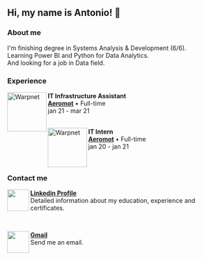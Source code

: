 <h2> Hi, my name is Antonio! 👋 </h2>

<h3> About me </h3>
I'm finishing degree in Systems Analysis & Development (6/6). <br>
Learning Power BI and Python for Data Analytics. <br>
And looking for a job in Data field.

<h3> Experience </h3>

[<img align="left" height="90px" width="90px" alt="Warpnet" src="https://media-exp1.licdn.com/dms/image/C4E0BAQH3jNHyuK0SuQ/company-logo_100_100/0/1567430697578?e=1671062400&v=beta&t=17oNhCCZmF6373y1pFPdhqlnxT95YRFGa8ovhHthRq4">](https://aeromot.com.br)

**IT Infrastructure Assistant** <br>
[**Aeromot**](https://www.aeromot.com.br/) • Full-time <br>
jan 21 - mar 21 <br>
<br>

[<img align="left" height="90px" width="90px" alt="Warpnet" src="https://media-exp1.licdn.com/dms/image/C4E0BAQH3jNHyuK0SuQ/company-logo_100_100/0/1567430697578?e=1671062400&v=beta&t=17oNhCCZmF6373y1pFPdhqlnxT95YRFGa8ovhHthRq4">](https://aeromot.com.br)

**IT Intern** <br>
[**Aeromot**](https://www.aeromot.com.br/) • Full-time <br>
jan 20 - jan 21 <br>

<br>

<h3> Contact me </h3>

[<img align="left" height="50" src="https://cdn.jsdelivr.net/gh/devicons/devicon/icons/linkedin/linkedin-original.svg" />](https://linkedin.com/in/antoniokoav)
[**Linkedin Profile**](https://linkedin.com/in/antoniokoav) <br>
Detailed information about my education, experience and certificates. <br>

<br>

[<img align="left" height="50" src="https://cdn-icons-png.flaticon.com/512/281/281769.png" />](mailto:koavdev@gmail.com)
[**Gmail**](mailto:koavdev@gmail.com) <br>
Send me an email. <br>


          
          
